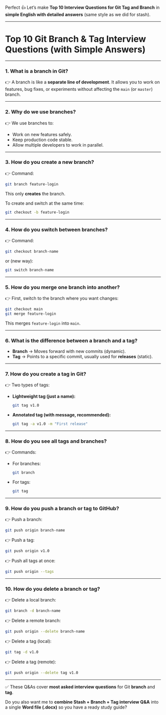 Perfect 👍 Let’s make **Top 10 Interview Questions for Git Tag and Branch** in **simple English with detailed answers** (same style as we did for stash).

---

# Top 10 Git Branch & Tag Interview Questions (with Simple Answers)

---

### 1. **What is a branch in Git?**

👉 A branch is like a **separate line of development**. It allows you to work on features, bug fixes, or experiments without affecting the `main` (or `master`) branch.

---

### 2. **Why do we use branches?**

👉 We use branches to:

* Work on new features safely.
* Keep production code stable.
* Allow multiple developers to work in parallel.

---

### 3. **How do you create a new branch?**

👉 Command:

```bash
git branch feature-login
```

This only **creates** the branch.

To create and switch at the same time:

```bash
git checkout -b feature-login
```

---

### 4. **How do you switch between branches?**

👉 Command:

```bash
git checkout branch-name
```

or (new way):

```bash
git switch branch-name
```

---

### 5. **How do you merge one branch into another?**

👉 First, switch to the branch where you want changes:

```bash
git checkout main
git merge feature-login
```

This merges `feature-login` into `main`.

---

### 6. **What is the difference between a branch and a tag?**

* **Branch** → Moves forward with new commits (dynamic).
* **Tag** → Points to a specific commit, usually used for **releases** (static).

---

### 7. **How do you create a tag in Git?**

👉 Two types of tags:

* **Lightweight tag (just a name):**

  ```bash
  git tag v1.0
  ```

* **Annotated tag (with message, recommended):**

  ```bash
  git tag -a v1.0 -m "First release"
  ```

---

### 8. **How do you see all tags and branches?**

👉 Commands:

* For branches:

  ```bash
  git branch
  ```
* For tags:

  ```bash
  git tag
  ```

---

### 9. **How do you push a branch or tag to GitHub?**

👉 Push a branch:

```bash
git push origin branch-name
```

👉 Push a tag:

```bash
git push origin v1.0
```

👉 Push all tags at once:

```bash
git push origin --tags
```

---

### 10. **How do you delete a branch or tag?**

👉 Delete a local branch:

```bash
git branch -d branch-name
```

👉 Delete a remote branch:

```bash
git push origin --delete branch-name
```

👉 Delete a tag (local):

```bash
git tag -d v1.0
```

👉 Delete a tag (remote):

```bash
git push origin --delete tag v1.0
```

---

✅ These Q\&As cover **most asked interview questions** for Git **branch** and **tag**.

Do you also want me to **combine Stash + Branch + Tag interview Q\&A** into a single **Word file (.docx)** so you have a ready study guide?

